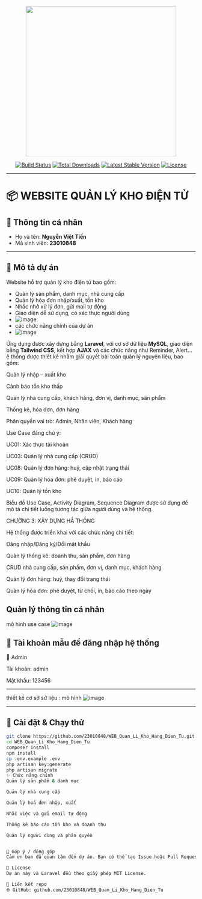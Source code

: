 <p align="center">
  <a href="https://laravel.com" target="_blank">
    <img src="https://raw.githubusercontent.com/laravel/art/master/logo-lockup/5%20SVG/2%20CMYK/1%20Full%20Color/laravel-logolockup-cmyk-red.svg" width="400">
  </a>
</p>

<p align="center">
  <a href="https://travis-ci.org/laravel/framework"><img src="https://travis-ci.org/laravel/framework.svg" alt="Build Status"></a>
  <a href="https://packagist.org/packages/laravel/framework"><img src="https://img.shields.io/packagist/dt/laravel/framework" alt="Total Downloads"></a>
  <a href="https://packagist.org/packages/laravel/framework"><img src="https://img.shields.io/packagist/v/laravel/framework" alt="Latest Stable Version"></a>
  <a href="https://packagist.org/packages/laravel/framework"><img src="https://img.shields.io/packagist/l/laravel/framework" alt="License"></a>
</p>

---

# 📦 WEBSITE QUẢN LÝ KHO ĐIỆN TỬ

## 👤 Thông tin cá nhân

- Họ và tên: **Nguyễn Việt Tiến**  
- Mã sinh viên: **23010848**

---

## 📝 Mô tả dự án

Website hỗ trợ quản lý kho điện tử bao gồm:
- Quản lý sản phẩm, danh mục, nhà cung cấp
- Quản lý hóa đơn nhập/xuất, tồn kho
- Nhắc nhở xử lý đơn, gửi mail tự động
- Giao diện dễ sử dụng, có xác thực người dùng
- ![image](https://github.com/user-attachments/assets/0908c59f-b105-4799-9b8b-3c661539e7d8)
- các chức năng chính của dự án
- ![image](https://github.com/user-attachments/assets/de9565dd-dfe2-46b9-923c-f93ced31432e)


Ứng dụng được xây dựng bằng **Laravel**, với cơ sở dữ liệu **MySQL**, giao diện bằng **Tailwind CSS**, kết hợp **AJAX** và các chức năng như Reminder, Alert...
ệ thống được thiết kế nhằm giải quyết bài toán quản lý nguyên liệu, bao gồm:

Quản lý nhập – xuất kho

Cảnh báo tồn kho thấp

Quản lý nhà cung cấp, khách hàng, đơn vị, danh mục, sản phẩm

Thống kê, hóa đơn, đơn hàng

Phân quyền vai trò: Admin, Nhân viên, Khách hàng

Use Case đáng chú ý:

UC01: Xác thực tài khoản

UC03: Quản lý nhà cung cấp (CRUD)

UC08: Quản lý đơn hàng: huỷ, cập nhật trạng thái

UC09: Quản lý hóa đơn: phê duyệt, in, báo cáo

UC10: Quản lý tồn kho

Biểu đồ Use Case, Activity Diagram, Sequence Diagram được sử dụng để mô tả chi tiết luồng tương tác giữa người dùng và hệ thống.

CHƯỜNG 3: XÂY DỰNG HẮ THỒNG

Hệ thống được triển khai với các chức năng chi tiết:

Đăng nhập/Đăng ký/Đổi mật khẩu

Quản lý thống kê: doanh thu, sản phẩm, đơn hàng

CRUD nhà cung cấp, sản phẩm, đơn vị, danh mục, khách hàng

Quản lý đơn hàng: huỷ, thay đổi trạng thái

Quản lý hóa đơn: phê duyệt, từ chối, in, báo cáo theo ngày

Quản lý thông tin cá nhân
---
mô hình use case 
![image](https://github.com/user-attachments/assets/a583e9df-6711-4cd2-b99d-4d354097f3c5)


## 🔐 Tài khoản mẫu để đăng nhập hệ thống

🔑 Admin

Tài khoản: admin

Mật khẩu: 123456


---
thiết kế cơ sở sử liệu : 
mô hình 
![image](https://github.com/user-attachments/assets/630638fd-e218-41ee-949e-d3b59aee5817)




---

## 🚀 Cài đặt & Chạy thử

```bash
git clone https://github.com/23010848/WEB_Quan_Li_Kho_Hang_Dien_Tu.git
cd WEB_Quan_Li_Kho_Hang_Dien_Tu
composer install
npm install
cp .env.example .env
php artisan key:generate
php artisan migrate
✨ Chức năng chính
Quản lý sản phẩm & danh mục

Quản lý nhà cung cấp

Quản lý hoá đơn nhập, xuất

Nhắc việc và gửi email tự động

Thống kê báo cáo tồn kho và doanh thu

Quản lý người dùng và phân quyền


🤝 Góp ý / đóng góp
Cảm ơn bạn đã quan tâm đến dự án. Bạn có thể tạo Issue hoặc Pull Request nếu muốn đóng góp thêm tính năng hoặc báo lỗi.

📜 License
Dự án này và Laravel đều theo giấy phép MIT License.

🔗 Liên kết repo
🌐 GitHub: github.com/23010848/WEB_Quan_Li_Kho_Hang_Dien_Tu
